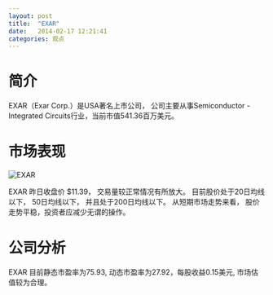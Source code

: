 ```yaml
---
layout: post
title:  "EXAR"
date:   2014-02-17 12:21:41
categories: 观点
---
```


# 简介
EXAR（Exar Corp.）是USA著名上市公司，
公司主要从事Semiconductor - Integrated Circuits行业，当前市值541.36百万美元。

# 市场表现

![EXAR](http://finviz.com/chart.ashx?t=EXAR&ty=c&ta=1&p=d&s=l)

EXAR 昨日收盘价 $11.39，
交易量较正常情况有所放大。
目前股价处于20日均线以下，
50日均线以下，
并且处于200日均线以下。
从短期市场走势来看，
股价走势平稳，投资者应减少无谓的操作。

# 公司分析
EXAR 目前静态市盈率为75.93, 动态市盈率为27.92，每股收益0.15美元,
市场估值较为合理。
